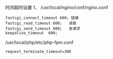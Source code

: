 时间超时设置
1、 /usr/local/nginx/conf/nginx.conf
```
fastcgi_connect_timeout 600; 链接
fastcgi_read_timeout 600;   读取
fastcgi_send_timeout 600;   发请求
keepalive_timeout  600;
```

/usr/local/php/etc/php-fpm.conf
```
request_terminate_timeout=300
```
